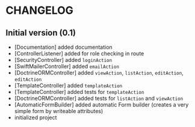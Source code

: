 CHANGELOG
=========

Initial version (0.1)
---------------------

 * [Documentation] added documentation
 * [ControllerListener] added for role checking in route
 * [SecurityController] added `loginAction`
 * [SwiftMailerController] added `emailAction`
 * [DoctrineORMController] added `viewAction`, `listAction`, `editAction`, `editAction`
 * [TemplateController] added `templateAction`
 * [TemplateController] added tests for `templateAction`
 * [DoctrineORMController] added tests for `listAction` and `viewAction`
 * [AutomaticFormBuilder] added automatic Form builder (creates a very simple form by writeable attributes)
 * initialized project
